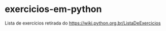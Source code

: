 # exercicios-em-python
 Lista de exercícios retirada do https://wiki.python.org.br/ListaDeExercicios
